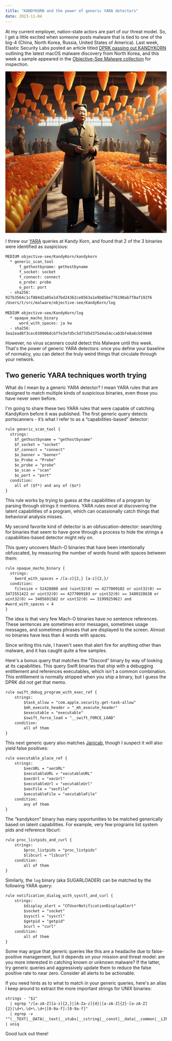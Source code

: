 ```yaml
---
title: "KANDYKORN and the power of generic YARA detectors"
date: 2023-11-04
---
```

At my current employer, nation-state actors are part of our threat model. So, I get a little excited when someone posts malware that is tied to one of the big-4 (China, North Korea, Russia, United States of America). Last week, Elastic Security Labs posted an article titled [DPRK passing out KANDYKORN](https://www.elastic.co/security-labs/elastic-catches-dprk-passing-out-kandykorn) outlining the latest macOS malware discovery from North Korea, and this week a sample appeared in the [Objective-See Malware collection](https://github.com/objective-see/Malware) for inspection.

![](ZPNXRdih.webp)

I threw our [YARA](https://yara.readthedocs.io/en/v3.4.0/index.html) queries at Kandy Korn, and found that 2 of the 3 binaries were identified as suspicious:

<!--more-->

```log
MEDIUM objective-see/KandyKorn/kandykorn
  * generic_scan_tool
      f_gethostbyname: gethostbyname
      f_socket: socket
      f_connect: connect
      o_probe: probe
      o_port: port
  - sha256: 927b3564c1cf884d2a05e1d7bd24362ce8563a1e9b85be776190ab7f8af192f6
/Users/t/src/malware/objective-see/KandyKorn/log

MEDIUM objective-see/KandyKorn/log
  * opaque_macho_binary
      word_with_spaces: ja kw
  - sha256: 3ea2ead8f3cec030906dcbffe3efd5c5d77d5d375d4a54cca03bfe8a6cb59940
```

However, no virus scanners could detect this Malware until this week. That's the power of generic YARA detectors: once you define your baseline of normalcy, you can detect the truly weird things that circulate through your network.

## Two generic YARA techniques worth trying

What do I mean by a generic YARA detector? I mean YARA rules that are designed to match multiple kinds of suspicious binaries, even those you have never seen before. 

I'm going to share these two YARA rules that were capable of catching KandyKorn before it was published. The first generic query detects portscanners - it’s what I refer to as a “capabilities-based” detector:

```yara
rule generic_scan_tool {
  strings:
    $f_gethostbyname = "gethostbyname"
    $f_socket = "socket"
    $f_connect = "connect"
    $o_banner = "banner"
    $o_Probe = "Probe"
    $o_probe = "probe"
    $o_scan = "scan"
    $o_port = "port"
  condition:
    all of ($f*) and any of ($o*)
}
```

This rule works by trying to guess at the capabilities of a program by parsing through strings it mentions. YARA rules excel at discovering the latent capabilities of a program, which can ocassionally catch things that behavioral analysis misses.

My second favorite kind of detector is an obfuscation-detector: searching for binaries that seem to have gone through a process to hide the strings a capabilities-based detector might rely on. 

This query uncovers Mach-O binaries that have been intentionally obfuscated, by measuring the number of words found with spaces between them:

```yara
rule opaque_macho_binary {
  strings:
    $word_with_spaces = /[a-z]{2,} [a-z]{2,}/
  condition:
    filesize < 52428800 and (uint32(0) == 4277009102 or uint32(0) == 3472551422 or uint32(0) == 4277009103 or uint32(0) == 3489328638 or uint32(0) == 3405691582 or uint32(0) == 3199925962) and #word_with_spaces < 4
}
```

The idea is that very few Mach-O binaries have no sentence references. These sentences are sometimes error messages, sometimes usage messages, and sometimes phrases that are displayed to the screen. Almost no binaries have less than 4 words with spaces.

Since writing this rule, I haven't seen that alert fire for anything other than malware, and it has caught quite a few samples.

Here's a bonus query that matches the "Discord" binary by way of looking at its capabilities. This query Swift binaries that ship with a debugging entitlement and references executables, which isn't a common combination. This entitlement is normally stripped when you ship a binary, but I guess the DPRK did not get that memo.

```yara
rule swift_debug_program_with_exec_ref {
	strings:
		$task_allow = "com.apple.security.get-task-allow"
		$mh_execute_header = "_mh_execute_header"
		$executable = "executable"
		$swift_force_load = "__swift_FORCE_LOAD"
	condition:
		all of them
}
```

This next generic query also matches [Janicab](https://archive.f-secure.com/weblog/archives/00002576.html), though I suspect it will also yield false positives:

```yara
rule executable_place_ref {
	strings:
		$xecURL = "xecURL"
		$xecutableURL = "xecutableURL"
		$xecUrl = "xecUrl"
		$xecutableUrl = "xecutableUrl"
		$xecFile = "xecFile"
		$xecutableFile = "xecutableFile"
	condition:
		any of them
}
```
The “kandykorn” binary has many opportunities to be matched generically based on latent capabilities. For example, very few programs list system pids and reference libcurl:

```yara
rule proc_listpids_and_curl {
	strings:
		$proc_listpids = "proc_listpids"
		$libcurl = "libcurl"
	condition:
		all of them
}
```

Similarly, the `log` binary (aka SUGARLOADER) can be matched by the following YARA query:

```yara
rule notification_dialog_with_sysctl_and_curl {
	strings:
		$display_alert = "CFUserNotificationDisplayAlert"
		$socket = "socket"
		$sysctl = "sysctl"
		$getpid = "getpid"
		$curl = "curl"
	condition:
		all of them
}
```

Some may argue that generic queries like this are a headache due to false-positive management, but it depends on your mission and threat model: are you more interested in catching known or unknown malware? If the latter, try generic queries and aggressively update them to reduce the false positive rate to near zero. Consider all alerts to be actionable.

If you need hints as to what to match in your generic queries, here's an alias I keep around to extract the more important strings for UNIX binaries:

```shell
strings - "$1" 
  | egrep "/[a-zA-Z][a-z]{2,}|[A-Za-z]{4}|[a-zA-Z]{2}-[a-zA-Z]{2}|\d+\.\d+\.\d+|[0-9a-f]:[0-9a-f]" 
  | egrep -v "^(__TEXT|__DATA|__text|__stubs|__cstring|__const|__data|__common|__LINKEDIT|__literals|__ojc_methname|__unwind_info|__mod_init_func|__obj_|__la_symbol_ptr|__eh_frame|__DATA_CONST|__PAGEZERO|__init_offsets|__swift5_.*|__objc_.*|AUAT.*|AVAUI.*)$" | uniq
```

Good luck out there!